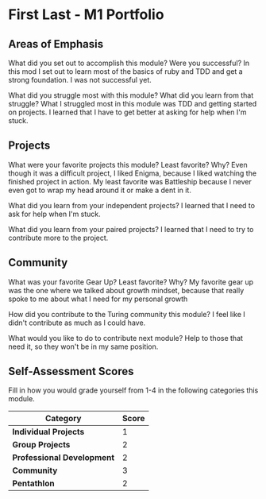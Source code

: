 # First Last - M1 Portfolio

## Areas of Emphasis

What did you set out to accomplish this module? Were you successful?
 In this mod I set out to learn most of the basics of ruby and TDD and get a strong
 foundation. I was not successful yet.

What did you struggle most with this module? What did you learn from that struggle?
  What I struggled most in this module was TDD and getting started on projects.
  I learned that I have to get better at asking for help when I'm stuck.

## Projects

What were your favorite projects this module? Least favorite? Why?
  Even though it was a difficult project, I liked Enigma, because
  I liked watching the finished project in action. My least favorite
  was Battleship because I never even got to wrap my head around
  it or make a dent in it.

What did you learn from your independent projects?
 I learned that I need to ask for help when I'm stuck.

What did you learn from your paired projects?
I learned that I need to try to contribute more to the project.

## Community

What was your favorite Gear Up? Least favorite? Why?
 My favorite gear up was the one where we talked about growth
 mindset, because that really spoke to me about what I need
 for my personal growth

How did you contribute to the Turing community this module?
 I feel like I didn't contribute as much as I could have.

What would you like to do to contribute next module?
 Help to those that need it, so they won't be in my same position.

## Self-Assessment Scores

Fill in how you would grade yourself from 1-4 in the following categories this module.

| Category                     | Score |
| -----------------------------| ----- |
| **Individual Projects**      |   1   |
| **Group Projects**           |   2   |
| **Professional Development** |   2   |
| **Community**                |   3   |
| **Pentathlon**               |   2   |
